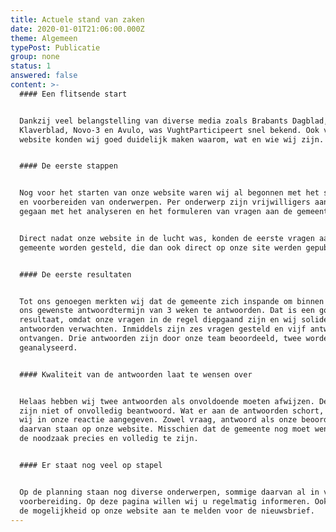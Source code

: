 ```yaml
---
title: Actuele stand van zaken
date: 2020-01-01T21:06:00.000Z
theme: Algemeen
typePost: Publicatie
group: none
status: 1
answered: false
content: >-
  #### Een flitsende start


  Dankzij veel belangstelling van diverse media zoals Brabants Dagblad,
  Klaverblad, Novo-3 en Avulo, was VughtParticipeert snel bekend. Ook via onze
  website konden wij goed duidelijk maken waarom, wat en wie wij zijn.


  #### De eerste stappen


  Nog voor het starten van onze website waren wij al begonnen met het selecteren
  en voorbereiden van onderwerpen. Per onderwerp zijn vrijwilligers aan het werk
  gegaan met het analyseren en het formuleren van vragen aan de gemeente.


  Direct nadat onze website in de lucht was, konden de eerste vragen aan de
  gemeente worden gesteld, die dan ook direct op onze site werden gepubliceerd. 


  #### De eerste resultaten


  Tot ons genoegen merkten wij dat de gemeente zich inspande om binnen de door
  ons gewenste antwoordtermijn van 3 weken te antwoorden. Dat is een goed
  resultaat, omdat onze vragen in de regel diepgaand zijn en wij solide
  antwoorden verwachten. Inmiddels zijn zes vragen gesteld en vijf antwoorden
  ontvangen. Drie antwoorden zijn door onze team beoordeeld, twee worden nog
  geanalyseerd.


  #### Kwaliteit van de antwoorden laat te wensen over


  Helaas hebben wij twee antwoorden als onvoldoende moeten afwijzen. De vragen
  zijn niet of onvolledig beantwoord. Wat er aan de antwoorden schort, hebben
  wij in onze reactie aangegeven. Zowel vraag, antwoord als onze beoordeling
  daarvan staan op onze website. Misschien dat de gemeente nog moet wennen aan
  de noodzaak precies en volledig te zijn.


  #### Er staat nog veel op stapel


  Op de planning staan nog diverse onderwerpen, sommige daarvan al in volle
  voorbereiding. Op deze pagina willen wij u regelmatig informeren. Ook bestaat
  de mogelijkheid op onze website aan te melden voor de nieuwsbrief.
---
```


